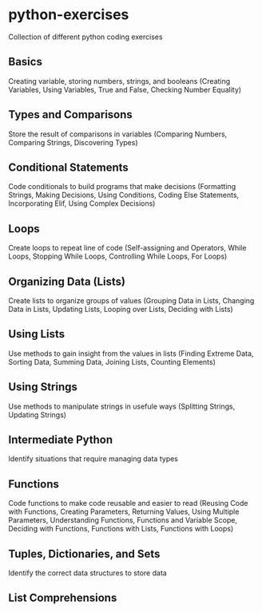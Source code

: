 # python-exercises
Collection of different python coding exercises

## Basics
Creating variable, storing numbers, strings, and booleans (Creating Variables, Using Variables, True and False, Checking Number Equality)

## Types and Comparisons
Store the result of comparisons in variables (Comparing Numbers, Comparing Strings, Discovering Types)

## Conditional Statements
Code conditionals to build programs that make decisions (Formatting Strings, Making Decisions, Using Conditions, Coding Else Statements, Incorporating Elif, Using Complex Decisions)

## Loops
Create loops to repeat line of code (Self-assigning and Operators, While Loops, Stopping While Loops, Controlling While Loops, For Loops)

## Organizing Data (Lists)
Create lists to organize groups of values (Grouping Data in Lists, Changing Data in Lists, Updating Lists, Looping over Lists, Deciding with Lists)

## Using Lists
Use methods to gain insight from the values in lists (Finding Extreme Data, Sorting Data, Summing Data, Joining Lists, Counting Elements)

## Using Strings
Use methods to manipulate strings in usefule ways (Splitting Strings, Updating Strings)

## Intermediate Python
Identify situations that require managing data types

## Functions
Code functions to make code reusable and easier to read (Reusing Code with Functions, Creating Parameters, Returning Values, Using Multiple Parameters, Understanding Functions, Functions and Variable Scope, Deciding with Functions, Functions with Lists, Functions with Loops)

## Tuples, Dictionaries, and Sets
Identify the correct data structures to store data

## List Comprehensions